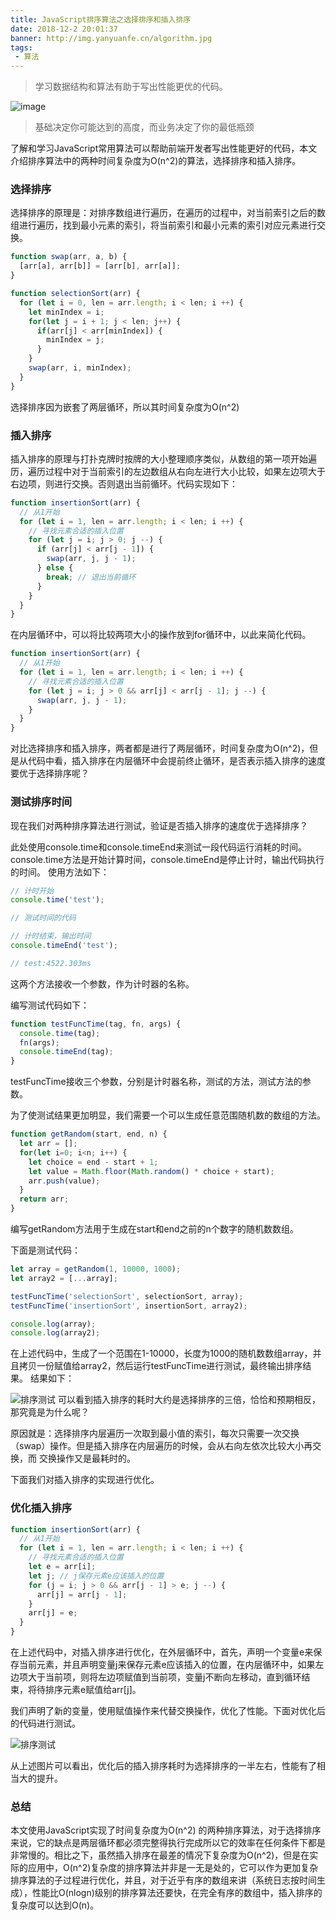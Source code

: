 ```yaml
---
title: JavaScript排序算法之选择排序和插入排序
date: 2018-12-2 20:01:37
banner: http://img.yanyuanfe.cn/algorithm.jpg
tags:
 - 算法
---
```


> 学习数据结构和算法有助于写出性能更优的代码。

![image](http://img.yanyuanfe.cn/algorithm.jpg)

<!--more-->

> 基础决定你可能达到的高度，而业务决定了你的最低瓶颈

了解和学习JavaScript常用算法可以帮助前端开发者写出性能更好的代码，本文介绍排序算法中的两种时间复杂度为O(n^2)的算法，选择排序和插入排序。

### 选择排序

选择排序的原理是：对排序数组进行遍历，在遍历的过程中，对当前索引之后的数组进行遍历，找到最小元素的索引，将当前索引和最小元素的索引对应元素进行交换。

``` js
function swap(arr, a, b) {
  [arr[a], arr[b]] = [arr[b], arr[a]];
}

function selectionSort(arr) {
  for (let i = 0, len = arr.length; i < len; i ++) {
    let minIndex = i;
    for(let j = i + 1; j < len; j++) {
      if(arr[j] < arr[minIndex]) {
        minIndex = j;
      }
    }
    swap(arr, i, minIndex);
  }
}

```
选择排序因为嵌套了两层循环，所以其时间复杂度为O(n^2)



### 插入排序

插入排序的原理与打扑克牌时按牌的大小整理顺序类似，从数组的第一项开始遍历，遍历过程中对于当前索引的左边数组从右向左进行大小比较，如果左边项大于右边项，则进行交换。否则退出当前循环。代码实现如下：

``` js
function insertionSort(arr) {
  // 从1开始
  for (let i = 1, len = arr.length; i < len; i ++) {
    // 寻找元素合适的插入位置
    for (let j = i; j > 0; j --) {
      if (arr[j] < arr[j - 1]) {
        swap(arr, j, j - 1);
      } else {
        break; // 退出当前循环
      }
    }
  }
}
```
在内层循环中，可以将比较两项大小的操作放到for循环中，以此来简化代码。

``` js
function insertionSort(arr) {
  // 从1开始
  for (let i = 1, len = arr.length; i < len; i ++) {
    // 寻找元素合适的插入位置
    for (let j = i; j > 0 && arr[j] < arr[j - 1]; j --) {
      swap(arr, j, j - 1);
    }
  }
}
```
对比选择排序和插入排序，两者都是进行了两层循环，时间复杂度为O(n^2)，但是从代码中看，插入排序在内层循环中会提前终止循环，是否表示插入排序的速度要优于选择排序呢？

### 测试排序时间

现在我们对两种排序算法进行测试，验证是否插入排序的速度优于选择排序？

此处使用console.time和console.timeEnd来测试一段代码运行消耗的时间。console.time方法是开始计算时间，console.timeEnd是停止计时，输出代码执行的时间。
使用方法如下：


``` js
// 计时开始
console.time('test');

// 测试时间的代码

// 计时结束，输出时间
console.timeEnd('test');

// test:4522.303ms
```
这两个方法接收一个参数，作为计时器的名称。

编写测试代码如下：


``` js
function testFuncTime(tag, fn, args) {
  console.time(tag);
  fn(args);
  console.timeEnd(tag);
}
```
testFuncTime接收三个参数，分别是计时器名称，测试的方法，测试方法的参数。

为了使测试结果更加明显，我们需要一个可以生成任意范围随机数的数组的方法。


``` js
function getRandom(start, end, n) {
  let arr = [];
  for(let i=0; i<n; i++) {
    let choice = end - start + 1;
    let value = Math.floor(Math.random() * choice + start);
    arr.push(value);
  }
  return arr;
}
```
编写getRandom方法用于生成在start和end之前的n个数字的随机数数组。

下面是测试代码：


``` js
let array = getRandom(1, 10000, 1000);
let array2 = [...array];

testFuncTime('selectionSort', selectionSort, array);
testFuncTime('insertionSort', insertionSort, array2);

console.log(array);
console.log(array2);
```
在上述代码中，生成了一个范围在1-10000，长度为1000的随机数数组array，并且拷贝一份赋值给array2，然后运行testFuncTime进行测试，最终输出排序结果。
结果如下：

![排序测试](http://img.yanyuanfe.cn/sortTest1.png)
可以看到插入排序的耗时大约是选择排序的三倍，恰恰和预期相反，那究竟是为什么呢？

原因就是：选择排序内层遍历一次取到最小值的索引，每次只需要一次交换（swap）操作。但是插入排序在内层遍历的时候，会从右向左依次比较大小再交换，而
交换操作又是最耗时的。

下面我们对插入排序的实现进行优化。

### 优化插入排序

``` js
function insertionSort(arr) {
  // 从1开始
  for (let i = 1, len = arr.length; i < len; i ++) {
    // 寻找元素合适的插入位置
    let e = arr[i];
    let j; // j保存元素e应该插入的位置
    for (j = i; j > 0 && arr[j - 1] > e; j --) {
      arr[j] = arr[j - 1];
    }
    arr[j] = e;
  }
}
```
在上述代码中，对插入排序进行优化，在外层循环中，首先，声明一个变量e来保存当前元素，并且声明变量j来保存元素e应该插入的位置，在内层循环中，如果左边项大于当前项，则将左边项赋值到当前项，变量j不断向左移动，直到循环结束，将待排序元素e赋值给arr[j]。

我们声明了新的变量，使用赋值操作来代替交换操作，优化了性能。下面对优化后的代码进行测试。

![排序测试](http://img.yanyuanfe.cn/sortTest2.png)

从上述图片可以看出，优化后的插入排序耗时为选择排序的一半左右，性能有了相当大的提升。


### 总结

本文使用JavaScript实现了时间复杂度为O(n^2)
的两种排序算法，对于选择排序来说，它的缺点是两层循环都必须完整得执行完成所以它的效率在任何条件下都是非常慢的。相比之下，虽然插入排序在最差的情况下复杂度为O(n^2)，但是在实际的应用中，O(n^2)复杂度的排序算法并非是一无是处的，它可以作为更加复杂排序算法的子过程进行优化，并且，对于近乎有序的数组来讲（系统日志按时间生成），性能比O(nlogn)级别的排序算法还要快，在完全有序的数组中，插入排序的复杂度可以达到O(n)。